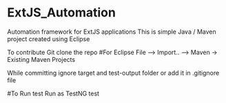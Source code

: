 # ExtJS_Automation
Automation framework for ExtJS applications
This is simple Java / Maven project created using Eclipse

To contribute
Git clone the repo
#For Eclipse
File -->  Import.. --> Maven -> Existing Maven Projects

While committing ignore target and test-output folder
or add it in .gitignore file

#To Run test
Run as TestNG test